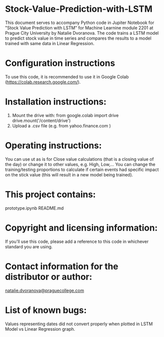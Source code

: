 # Stock-Value-Prediction-with-LSTM

This document serves to accompany Python code in Jupiter Notebook for "Stock Value Prediction with LSTM" for Machine Learnine module 2201 at Prague City University by Natalie Dvoranova. The code trains a LSTM model to predict stock value in time series and compares the results to a model trained with same data in Linear Regression.

# Configuration instructions

To use this code, it is recommended to use it in Google Colab (https://colab.research.google.com/).

# Installation instructions:
1. Mount the drive with: from google.colab import drive drive.mount('/content/drive')
2. Upload a .csv file (e.g. from yahoo.finance.com )

# Operating instructions: 
You can use ut as is for Close value calculations (that is a closing value of the day) or change it to other values, e.g. High, Low,... You can change the training/testing proportions to calculate if certain events had specific impact on the stick value (this will result in a new model being trained).

# This project contains:
prototype.ipynb 
README.md

# Copyright and licensing information:
If you'll use this code, please add a reference to this code in whichever standard you are using.

# Contact information for the distributor or author:
natalie.dvoranova@praguecollege.com

# List of known bugs:
Values representing dates did not convert properly when plotted in LSTM Model vs Linear Regression graph.
